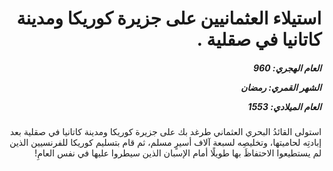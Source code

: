 <h1 dir="rtl">استيلاء العثمانيين على جزيرة كوريكا ومدينة كاتانيا في صقلية .</h1>

<h5 dir="rtl">العام الهجري:  960

الشهر القمري: رمضان

العام الميلادي: 1553</h5>

<p dir="rtl">استولى القائدُ البحري العثماني طرغد بك على جزيرة كوريكا ومدينة كاتانيا في صقلية بعد إبادتِه لحاميتها، وتخليصِه لسبعة آلاف أسيرٍ مسلم، ثم قام بتسليم كوريكا للفرنسيين الذين لم يستطيعوا الاحتفاظَ بها طويلًا أمام الإسبان الذين سيطروا عليها في نفس العامِ!</p></br>
